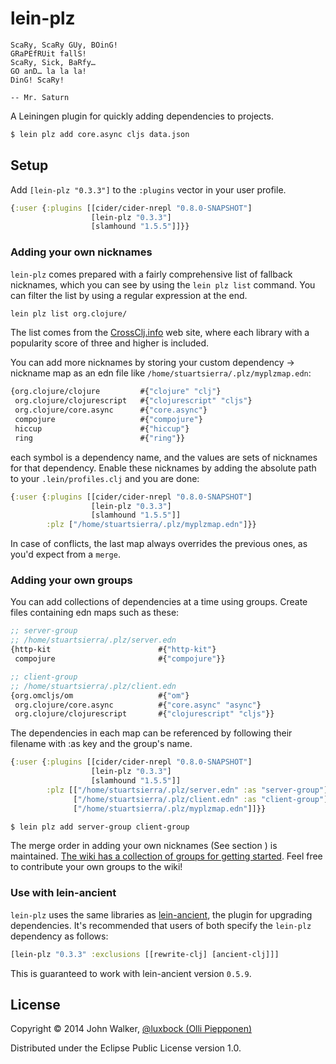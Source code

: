 # lein-plz

```
ScaRy, ScaRy GUy, BOinG!
GRaPEfRUit fallS!
ScaRy, Sick, BaRfy…
GO anD… la la la!
DinG! ScaRy!

-- Mr. Saturn
```

A Leiningen plugin for quickly adding dependencies to projects.

```sh
$ lein plz add core.async cljs data.json
```
## Setup

Add `[lein-plz "0.3.3"]` to the `:plugins` vector in your user
profile.

```clojure
{:user {:plugins [[cider/cider-nrepl "0.8.0-SNAPSHOT"]
                  [lein-plz "0.3.3"]
                  [slamhound "1.5.5"]]}}
```
### Adding your own nicknames

`lein-plz` comes prepared with a fairly comprehensive list of fallback nicknames,
which you can see by using the `lein plz list` command. You can filter
the list by using a regular expression at the end.

```sh
lein plz list org.clojure/
```

The list comes from the [CrossClj.info](http://crossclj.info/) web site, where each library with a
popularity score of three and higher is included.

You can add more nicknames by storing your custom dependency -> nickname map 
as an edn file like `/home/stuartsierra/.plz/myplzmap.edn`:

```clojure
{org.clojure/clojure         #{"clojure" "clj"}
 org.clojure/clojurescript   #{"clojurescript" "cljs"}
 org.clojure/core.async      #{"core.async"}
 compojure                   #{"compojure"}
 hiccup                      #{"hiccup"}
 ring                        #{"ring"}}
```

each symbol is a dependency name, and the values are sets of nicknames
for that dependency. Enable these nicknames by adding the absolute
path to your `.lein/profiles.clj` and you are done:

```clojure
{:user {:plugins [[cider/cider-nrepl "0.8.0-SNAPSHOT"]
                  [lein-plz "0.3.3"]
                  [slamhound "1.5.5"]]
        :plz ["/home/stuartsierra/.plz/myplzmap.edn"]}}
```

In case of conflicts, the last map always overrides the previous ones, as you'd expect from a `merge`.

### Adding your own groups

You can add collections of dependencies at a time using
groups. Create files containing edn maps such as these:

```clojure
;; server-group
;; /home/stuartsierra/.plz/server.edn
{http-kit                        #{"http-kit"}
 compojure                       #{"compojure"}}

;; client-group
;; /home/stuartsierra/.plz/client.edn
{org.omcljs/om                   #{"om"}
 org.clojure/core.async          #{"core.async" "async"}
 org.clojure/clojurescript       #{"clojurescript" "cljs"}}
```

The dependencies in each map can be referenced by following their
filename with :as key and the group's name.

```clojure
{:user {:plugins [[cider/cider-nrepl "0.8.0-SNAPSHOT"]
                  [lein-plz "0.3.3"]
                  [slamhound "1.5.5"]]
        :plz [["/home/stuartsierra/.plz/server.edn" :as "server-group"]
              ["/home/stuartsierra/.plz/client.edn" :as "client-group"]
              ["/home/stuartsierra/.plz/myplzmap.edn"]]}}
```

```sh
$ lein plz add server-group client-group
```

The merge order in adding your own nicknames (See section ) is maintained. [The
wiki has a collection of groups for getting started](https://github.com/johnwalker/lein-plz/wiki/Groups). Feel free to
contribute your own groups to the wiki!

### Use with lein-ancient

`lein-plz` uses the same libraries as [lein-ancient](https://github.com/xsc/lein-ancient), the plugin for
upgrading dependencies. It's recommended that users of both
specify the `lein-plz` dependency as follows:

```clojure
[lein-plz "0.3.3" :exclusions [[rewrite-clj] [ancient-clj]]]
```

This is guaranteed to work with lein-ancient version `0.5.9`.

## License

Copyright © 2014 John Walker, [@luxbock (Olli Piepponen)](https://github.com/luxbock) 

Distributed under the Eclipse Public License version 1.0.
